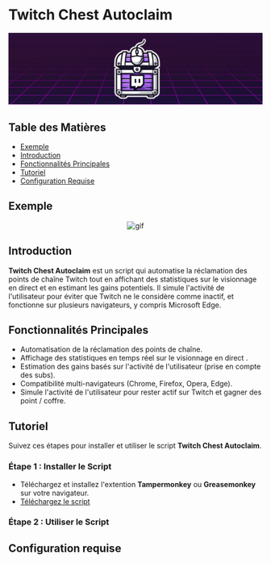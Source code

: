 # Twitch Chest Autoclaim
![Banner](Resources/Banners.png)

## Table des Matières
- [Exemple](#exemple)
- [Introduction](#introduction)
- [Fonctionnalités Principales](#fonctionnalités-principales)
- [Tutoriel](#tutoriel)
- [Configuration Requise](#configuration-requise)

## Exemple
<p align="center">
  <img src="https://github.com/RylexOff/Twitch-Coffre-Autoclaim/blob/main/Resources/Preview.gif" alt="gif" />
</p>

## Introduction
**Twitch Chest Autoclaim** est un script qui automatise la réclamation des points de chaîne Twitch tout en affichant des statistiques sur le visionnage en direct et en estimant les gains potentiels. Il simule l'activité de l'utilisateur pour éviter que Twitch ne le considère comme inactif, et fonctionne sur plusieurs navigateurs, y compris Microsoft Edge.

## Fonctionnalités Principales
- Automatisation de la réclamation des points de chaîne.
- Affichage des statistiques en temps réel sur le visionnage en direct .
- Estimation des gains basés sur l'activité de l'utilisateur (prise en compte des subs).
- Compatibilité multi-navigateurs (Chrome, Firefox, Opera, Edge).
- Simule l'activité de l'utilisateur pour rester actif sur Twitch et gagner des point / coffre.

## Tutoriel
Suivez ces étapes pour installer et utiliser le script **Twitch Chest Autoclaim**.

### Étape 1 : Installer le Script

- Téléchargez et installez l'extention **Tampermonkey** ou **Greasemonkey** sur votre navigateur.
- [Téléchargez le script]()

### Étape 2 : Utiliser le Script

## Configuration requise

